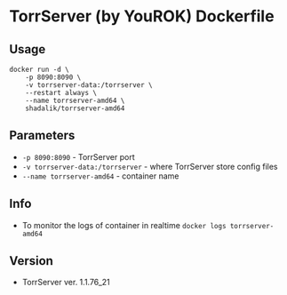 # TorrServer (by YouROK) Dockerfile

## Usage

```
docker run -d \
	-p 8090:8090 \
	-v torrserver-data:/torrserver \
	--restart always \
	--name torrserver-amd64 \
	shadalik/torrserver-amd64
```

## Parameters

* `-p 8090:8090` - TorrServer port
* `-v torrserver-data:/torrserver` - where TorrServer store config files
* `--name torrserver-amd64` - container name

## Info

* To monitor the logs of container in realtime `docker logs torrserver-amd64`

## Version
* TorrServer ver. 1.1.76_21
